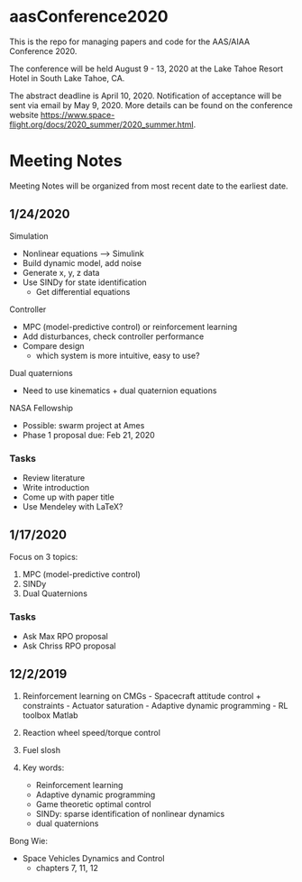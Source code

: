 # aasConference2020

This is the repo for managing papers and code for the AAS/AIAA Conference 2020. 

The conference will be held August 9 - 13, 2020 at the Lake Tahoe Resort Hotel in South Lake Tahoe, CA. 

The abstract deadline is April 10, 2020. Notification of acceptance will be sent via email by May 9, 2020. More details can be found on the conference website https://www.space-flight.org/docs/2020_summer/2020_summer.html.  

# Meeting Notes

Meeting Notes will be organized from most recent date to the earliest date. 

## 1/24/2020 

Simulation 
- Nonlinear equations --> Simulink 
- Build dynamic model, add noise 
- Generate x, y, z data 
- Use SINDy for state identification 
	- Get differential equations 
	
Controller 
- MPC (model-predictive control) or reinforcement learning 
- Add disturbances, check controller performance 
- Compare design
	- which system is more intuitive, easy to use? 
	
Dual quaternions 
- Need to use kinematics + dual quaternion equations 

NASA Fellowship 
- Possible: swarm project at Ames 
- Phase 1 proposal due: Feb 21, 2020
	
### Tasks
- Review literature 
- Write introduction 
- Come up with paper title 
- Use Mendeley with LaTeX? 

## 1/17/2020 

Focus on 3 topics: 

1. MPC (model-predictive control) 
2. SINDy 
3. Dual Quaternions 

### Tasks 
- Ask Max RPO proposal
- Ask Chriss RPO proposal 

## 12/2/2019

1. Reinforcement learning on CMGs
    	- Spacecraft attitude control + constraints 
        	- Actuator saturation 
    	- Adaptive dynamic programming 
    	- RL toolbox Matlab 
	
2. Reaction wheel speed/torque control 

3. Fuel slosh 

4. Key words: 
	- Reinforcement learning 
	- Adaptive dynamic programming 
	- Game theoretic optimal control 
	- SINDy: sparse identification of nonlinear dynamics 
	- dual quaternions 
	
Bong Wie: 
- Space Vehicles Dynamics and Control 
	- chapters 7, 11, 12 
	
